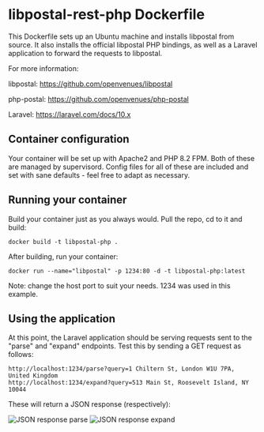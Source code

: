 # libpostal-rest-php Dockerfile

This Dockerfile sets up an Ubuntu machine and installs libpostal from source.
It also installs the official libpostal PHP bindings, as well as a Laravel application to forward the requests to libpostal.

For more information:

libpostal: https://github.com/openvenues/libpostal

php-postal: https://github.com/openvenues/php-postal

Laravel: https://laravel.com/docs/10.x

## Container configuration
Your container will be set up with Apache2 and PHP 8.2 FPM. Both of these are managed by supervisord.
Config files for all of these are included and set with sane defaults - feel free to adapt as necessary.

## Running your container
Build your container just as you always would. Pull the repo, cd to it and build:

    docker build -t libpostal-php .
After building, run your container:

    docker run --name="libpostal" -p 1234:80 -d -t libpostal-php:latest
Note: change the host port to suit your needs. 1234 was used in this example.
## Using the application
At this point, the Laravel application should be serving requests sent to the "parse" and "expand" endpoints.
Test this by sending a GET request as follows:

    http://localhost:1234/parse?query=1 Chiltern St, London W1U 7PA, United Kingdom
    http://localhost:1234/expand?query=513 Main St, Roosevelt Island, NY 10044
These will return a JSON response (respectively):

![JSON response parse](https://i.imgur.com/V2MhzR5.png)
![JSON response expand](https://i.imgur.com/3SfWRbp.png)
